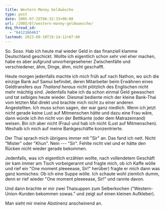 ```yaml
---
title: Western Money Geldwäsche
type: post
date: 2005-07-25T06:32:33+00:00
url: /2005/07/western-money-geldwaesche/
dsq_thread_id:
  - "6412166463"
lastmod: 2023-09-10T19:14:12+07:00
---
```

So. Soso. Hab ich heute mal wieder Geld in das finanziell klamme Deutschland geschickt. Wollte ich eigentlich schon sehr viel eher machen, habe es aber aufgrund unvorhergesehener Zwischenfälle und verschiedener, ähm, Dinge, ähm, nicht geschafft.

Heute morgen jedenfalls machte ich mich früh auf nach Nathon, wo sich die einzige Bank auf Samui befindet, deren Mitarbeiter beim Erwähnen eines Geldtransfers _aus Thailand heraus_ nicht plötzlich des Englischen nicht mehr mächtig sind. Jedenfalls habe ich da schon einmal Geld gewaschen und tat selbiges heute wieder. Diesmal bediente mich der kleine Bank-Thai vom letzten Mal direkt und brachte mich nicht zu einer anderen Angestellten. Ich muss schon sagen, der war ganz niedlich. Wenn ich jetzt nicht gerade keine Lust auf Mitmenschen hätte und dazu eine Frau wäre, dann würde ich ihn nicht von der Bettkante (oder dem Matrazenrand) weisen. Bin ich aber nicht (Frau) und hab ich nicht (Lust auf Mitmenschen). Weshalb ich mich auf meine Bankgeschäfte konzentrierte.

Der Thai sprach mich übrigens immer mit "Sir" an. Das fand ich nett. Nicht "Mister" oder "Khun". Nein --- "Sir". Fehlte nicht viel und er hätte den Rücken nicht wieder gerade bekommen.

Jedenfalls, was ich eigentlich erzählen wollte, nach vollendetem Geschäft (er kam immer am Tisch vorbeigerannt und fragte mich, ob ich Kaffe wölle und rief ein "One moment pleeeease, Sir!" herüber) fragte er mich dann was ganz komisches: Ob ich eine Suppe wölle. Ich schaute wohl ziemlich dumm, denn er rief wieder "One moment pleeeease, Sir!" und rannte davon.

Und dann brachte er mir zwei Thaisuppen zum Selberkochen ("Western-Union-Kunden bekommen sowas." und zeigt auf einen kleinen Aufkleber).

Man sieht mir meine Abstinenz anscheinend an.
